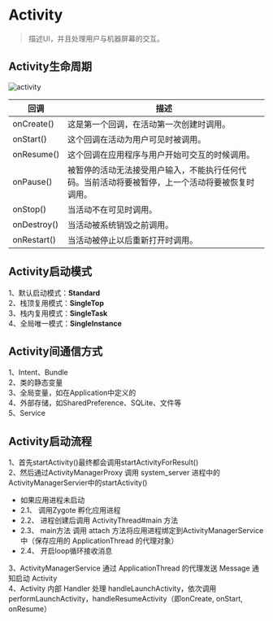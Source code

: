 # Activity
> 描述UI，并且处理用户与机器屏幕的交互。

## Activity生命周期

![activity](https://img.upyun.zzming.cn/android/activity.png)

|  回调   |  描述   |
| --- | --- |
|  onCreate()   |  这是第一个回调，在活动第一次创建时调用。   |
|  onStart()   |  这个回调在活动为用户可见时被调用。   |
|  onResume()   |   这个回调在应用程序与用户开始可交互的时候调用。  |
|  onPause()   |  被暂停的活动无法接受用户输入，不能执行任何代码。当前活动将要被暂停，上一个活动将要被恢复时调用。   |
|  onStop()   |  当活动不在可见时调用。   |
|  onDestroy()   |  当活动被系统销毁之前调用。  |
|  onRestart()   |  当活动被停止以后重新打开时调用。  |

## Activity启动模式

1、默认启动模式：**Standard**  
2、栈顶复用模式：**SingleTop**  
3、栈内复用模式：**SingleTask**  
4、全局唯一模式：**SingleInstance**  

## Activity间通信方式

1、Intent、Bundle  
2、类的静态变量  
3、全局变量，如在Application中定义的  
4、外部存储，如SharedPreference、SQLite、文件等  
5、Service  

## Activity启动流程

1、首先startActivity()最终都会调用startActivityForResult()  
2、然后通过ActivityManagerProxy 调用 system_server 进程中的 ActivityManagerServier中的startActivity()

* 如果应用进程未启动  
* 2.1、 调用Zygote 孵化应用进程  
* 2.2、 进程创建后调用 ActivityThread#main 方法  
* 2.3、 main方法 调用 attach 方法将应用进程绑定到ActivityManagerService 中（保存应用的 ApplicationThread 的代理对象）  
* 2.4、 开启loop循环接收消息  

3、ActivityManagerService 通过 ApplicationThread 的代理发送 Message 通知启动 Activity  
4、Activity 内部 Handler 处理 handleLaunchActivity，依次调用 performLaunchActivity，handleResumeActivity（即onCreate, onStart, onResume）